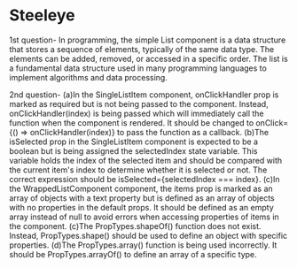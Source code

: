 # Steeleye
1st question-
In programming, the simple List component is a data structure that stores a sequence of elements, typically of the same data type. The elements can be added, removed, or accessed in a specific order. The list is a fundamental data structure used in many programming languages to implement algorithms and data processing.

2nd question-
(a)In the SingleListItem component, onClickHandler prop is marked as required but is not being passed to the component. Instead, onClickHandler(index) is being passed which will immediately call the function when the component is rendered. It should be changed to onClick={() => onClickHandler(index)} to pass the function as a callback.
(b)The isSelected prop in the SingleListItem component is expected to be a boolean but is being assigned the selectedIndex state variable. This variable holds the index of the selected item and should be compared with the current item's index to determine whether it is selected or not. The correct expression should be isSelected={selectedIndex === index}.
(c)In the WrappedListComponent component, the items prop is marked as an array of objects with a text property but is defined as an array of objects with no properties in the default props. It should be defined as an empty array instead of null to avoid errors when accessing properties of items in the component.
(c)The PropTypes.shapeOf() function does not exist. Instead, PropTypes.shape() should be used to define an object with specific properties.
(d)The PropTypes.array() function is being used incorrectly. It should be PropTypes.arrayOf() to define an array of a specific type.


